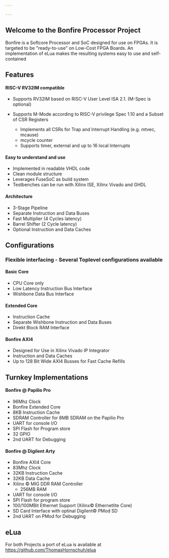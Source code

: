 ```yaml
---

---
```



## Welcome to the Bonfire Processor Project


Bonfire is a Softcore Processor and SoC designed for use on FPGAs. It is targeted to be "ready-to-use" on Low-Cost FPGA Boards.
An implementation of eLua makes the resulting systems easy to use and self-contained

## Features

####  RISC-V RV32IM compatible
* Supports RV32IM based on RISC-V User Level  ISA 2.1. (M-Spec is optional)
* Supports M-Mode according to RISC-V privilege Spec 1.10 and a Subset of CSR Registers

   + Implements all CSRs for Trap and Interrupt Handling (e.g. mtvec, mcause)
   + mcycle counter
   + Supports timer, external and up to 16 local Interrupts

####  Easy to understand and use
* Implemented  in  readable VHDL code
* Clean module structure
* Leverages FuseSoC as build system
* Testbenches can be run with Xilinx ISE, Xilinx Vivado and GHDL

#### Architecture
* 3-Stage Pipeline
* Separate Instruction and Data Buses
* Fast Multiplier (4 Cycles latency)
* Barrel Shifter (2 Cycle latency)
* Optional Instruction and Data Caches

## Configurations
### Flexible interfacing - Several Toplevel configurations available

#### Basic Core
* CPU Core only
* Low Latency Instruction Bus Interface
* Wishbone Data Bus Interface

#### Extended Core
* Instruction Cache
* Separate Wishbone Instruction and Data Buses
* Direkt Block RAM Interface

#### Bonfire AXI4
* Designed for Use in Xilinx Vivado IP Integrator
* Instruction and Data Caches
* Up to 128 Bit Wide AXI4 Busses for Fast Cache Refills

## Turnkey Implementations


#### Bonfire @ Papilio Pro

* 96Mhz Clock
* Bonfire Extended Core
* 8KB Instruction Cache
* SDRAM Controller for 8MB SDRAM on the Papilio Pro
* UART for console I/O
* SPI Flash for Program store
* 32 GPIO
* 2nd UART for Debugging


#### Bonfire @ Digilent Arty

* Bonfire AXI4 Core
* 83Mhz Clock
* 32KB Instruction Cache
* 32KB Data Cache
* Xilinx © MIG DDR RAM Controller
  * 256MB RAM
* UART for console I/O
* SPI Flash for program store
* 100/100MBit Ethernet Support (Xilinx© Ethernetlite Core)
* SD Card Interface with optinal Digilent© PMod SD
* 2nd UART on PMod for Debugging


## eLua

 For both Projects a port of eLua is available at https://github.com/ThomasHornschuh/elua

